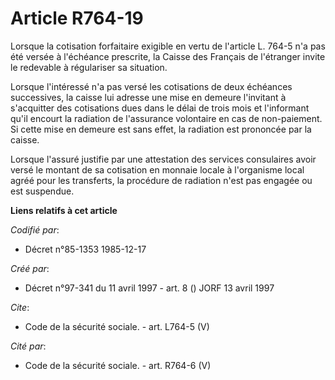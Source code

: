 # Article R764-19

Lorsque la cotisation forfaitaire exigible en vertu de l'article L. 764-5 n'a pas été versée à l'échéance prescrite, la
Caisse des Français de l'étranger invite le redevable à régulariser sa situation. 

Lorsque l'intéressé n'a pas versé les cotisations de deux échéances successives, la caisse lui adresse une mise en demeure
l'invitant à s'acquitter des cotisations dues dans le délai de trois mois et l'informant qu'il encourt la radiation de
l'assurance volontaire en cas de non-paiement. Si cette mise en demeure est sans effet, la radiation est prononcée par la
caisse. 

Lorsque l'assuré justifie par une attestation des services consulaires avoir versé le montant de sa cotisation en monnaie
locale à l'organisme local agréé pour les transferts, la procédure de radiation n'est pas engagée ou est suspendue.

**Liens relatifs à cet article**

_Codifié par_:

  - Décret n°85-1353 1985-12-17

_Créé par_:

  - Décret n°97-341 du 11 avril 1997 - art. 8 () JORF 13 avril 1997

_Cite_:

  - Code de la sécurité sociale. - art. L764-5 (V)

_Cité par_:

  - Code de la sécurité sociale. - art. R764-6 (V)
